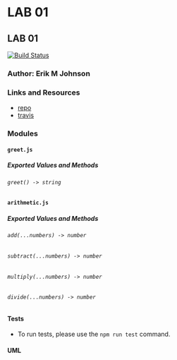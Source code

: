  LAB 01
==============================================

## LAB 01
[![Build Status](https://travis-ci.com/erikmjohnson/node_ecosystem.svg?branch=master)](https://travis-ci.com/erikmjohnson)

### Author: Erik M Johnson

### Links and Resources
* [repo](https://github.com/erikmjohnson/node_ecosystem)
* [travis](https://travis-ci.com/erikmjohnson/node_ecosystem)

### Modules
#### `greet.js`
##### Exported Values and Methods

###### `greet() -> string`

#### `arithmetic.js`
##### Exported Values and Methods

###### `add(...numbers) -> number`
###### `subtract(...numbers) -> number`
###### `multiply(...numbers) -> number`
###### `divide(...numbers) -> number`


#### Tests
* To run tests, please use the `npm run test` command.

#### UML
